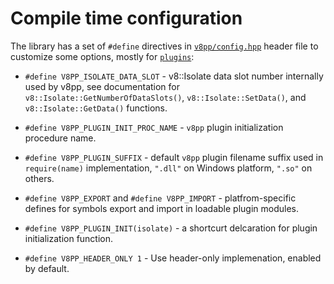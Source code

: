 # Compile time configuration

The library has a set of `#define` directives in
[`v8pp/config.hpp`](../v8pp/config.hpp) header file to customize some options,
mostly for [`plugins`](./plugins.md):

  * `#define V8PP_ISOLATE_DATA_SLOT` - v8::Isolate data slot number internally
    used by v8pp, see documentation for `v8::Isolate::GetNumberOfDataSlots()`,
    `v8::Isolate::SetData()`, and `v8::Isolate::GetData()` functions.

  * `#define V8PP_PLUGIN_INIT_PROC_NAME` - `v8pp` plugin initialization
    procedure name.

  * `#define V8PP_PLUGIN_SUFFIX` - default `v8pp` plugin filename suffix used
    in `require(name)` implementation, `".dll"` on Windows platform, `".so"`
    on others.

  * `#define V8PP_EXPORT` and `#define V8PP_IMPORT` - platfrom-specific
    defines for symbols export and import in loadable plugin modules.

  * `#define V8PP_PLUGIN_INIT(isolate)` - a shortcurt delcaration for plugin
    initialization function.

  * `#define V8PP_HEADER_ONLY 1` - Use header-only implemenation, enabled by default.
